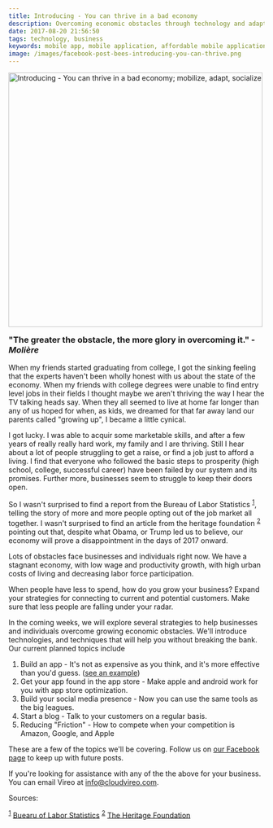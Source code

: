 ```yaml
---
title: Introducing - You can thrive in a bad economy
description: Overcoming economic obstacles through technology and adaptive strategies
date: 2017-08-20 21:56:50
tags: technology, business
keywords: mobile app, mobile application, affordable mobile application, help me with my business, affordable app
image: /images/facebook-post-bees-introducing-you-can-thrive.png
---
```

<img style="margin-right: 15px; margin-bottom: 15px" align="left" src="/images/facebook-post-bees-introducing-you-can-thrive.png" width="500" title="Introducing - You can thrive in a bad economy; mobilize, adapt, socialize"/>

### "The greater the obstacle, the more glory in overcoming it." - *Moli&egrave;re*
When my friends started graduating from college, I got the sinking feeling that the experts haven't been wholly honest with us about the state of the economy.  When my friends with college degrees were unable to find entry level jobs in their fields I thought maybe we aren't thriving the way I hear the TV talking heads say.  When they all seemed to live at home far longer than any of us hoped for when, as kids, we dreamed for that far away land our parents called "growing up", I became a little cynical.  

I got lucky.  I was able to acquir some marketable skills, and after a few years of really really hard work, my family and I are thriving.  Still I hear about a lot of people struggling to get a raise, or find a job just to afford a living.  I find that everyone who followed the basic steps to prosperity (high school, college, successful career) have been failed by our system and its promises.  Further more, businesses seem to struggle to keep their doors open.

So  I wasn't surprised to find a report from the Bureau of Labor Statistics <sup id="source_ref1">[1](#source1)</sup>, telling the story of more and more people opting out of the job market all together.  I wasn't surprised to find an article from the heritage foundation <sup id="source_ref1">[2](#source2)</sup> pointing out that, despite what Obama, or Trump led us to believe, our economy will prove a disappointment in the days of 2017 onward.

Lots of obstacles face businesses and individuals right now.  We have a stagnant economy, with low wage and productivity growth, with high urban costs of living and decreasing labor force participation.

When people have less to spend, how do you grow your business?  Expand your strategies for connecting to current and potential customers.  Make sure that less people are falling under your radar.

In the coming weeks, we will explore several strategies to help businesses and individuals overcome growing economic obstacles.  We'll introduce technologies, and techniques that will help you without breaking the bank.
Our current planned topics include 

1.	Build an app - It's not as expensive as you think, and it's more effective than you'd guess. ([see an example](https://apptivator.cloudvireo.com/index.html?source=link))
2.	Get your app found in the app store - Make apple and android work for you with app store optimization.
3.  Build your social media presence - Now you can use the same tools as the big leagues.
4.	Start a blog - Talk to your customers on a regular basis.
5.  Reducing "Friction" - How to compete when your competition is Amazon, Google, and Apple

These are a few of the topics we'll be covering.  Follow us on [our Facebook page](https://www.facebook.com/cloudvireo/) to keep up with future posts.

If you're looking for assistance with any of the the above for your business.  You can email Vireo at [info@cloudvireo.com](mailto:info@cloudvireo.com).

Sources:

<sup id="source1">[1](#source_ref1)</sup> [Buearu of Labor Statistics](https://www.bls.gov/news.release/pdf/empsit.pdf)
<sup id="source2">[2](#source_ref2)</sup> [The Heritage Foundation](http://www.heritage.org/budget-and-spending/report/economic-outlook-2017)

